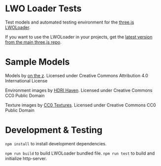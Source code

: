 # LWO Loader Tests
Test models and automated testing environment for the [three.js LWOLoader](https://threejs.org/examples/#webgl_loader_lwo).

If you want to use the LWOLoader in your projects, get the [latest version from the main three.js repo](https://github.com/mrdoob/three.js/blob/dev/examples/js/loaders/LWOLoader.js).

# Sample Models
Models by [on the z](https://onthez.com).
Licensed under Creative Commons Attribution 4.0 International License

Environment images by [HDRI Haven](https://hdrihaven.com).
Licensed under Creative Commons CC0 Public Domain

Texture images by [CC0 Textures](https://cc0textures.com/).
Licensed under Creative Commons CC0 Public Domain

# Development & Testing
`npm install` to install development dependencies.


`npm run build` to build LWOLoader bundled file.
`npm run test` to build and initialize http-server.
